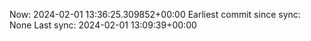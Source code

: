 Now: 2024-02-01 13:36:25.309852+00:00 Earliest commit since sync: None Last sync: 2024-02-01 13:09:39+00:00
